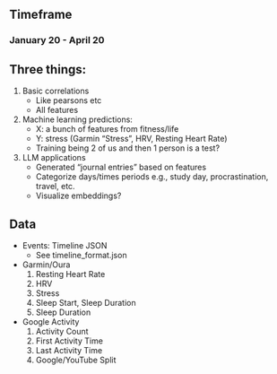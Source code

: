 ## Timeframe
### January 20 - April 20

## Three things:
1. Basic correlations
    * Like pearsons etc
    * All features 
2. Machine learning predictions:
    * X: a bunch of features from fitness/life
    * Y: stress (Garmin “Stress”, HRV, Resting Heart Rate)
    * Training being 2 of us and then 1 person is a test?
3. LLM applications
    * Generated “journal entries” based on features
    * Categorize days/times periods e.g., study day, procrastination, travel, etc.
    * Visualize embeddings?

## Data
* Events: Timeline JSON
    * See timeline_format.json
* Garmin/Oura
    1. Resting Heart Rate
    2. HRV
    3. Stress
    4. Sleep Start, Sleep Duration
    5. Sleep Duration
* Google Activity
    1. Activity Count
    2. First Activity Time
    3. Last Activity Time
    4. Google/YouTube Split
